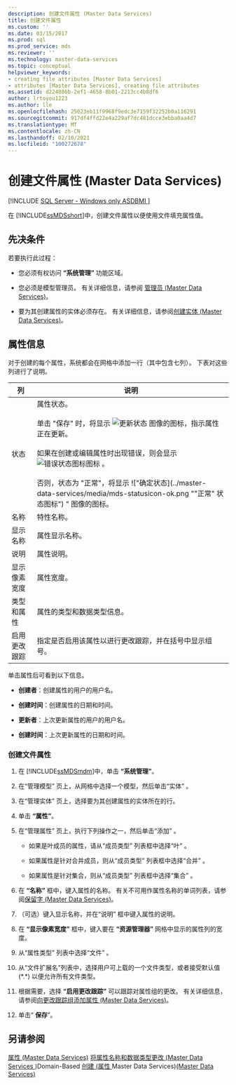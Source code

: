 ```yaml
---
description: 创建文件属性 (Master Data Services)
title: 创建文件属性
ms.custom: ''
ms.date: 03/15/2017
ms.prod: sql
ms.prod_service: mds
ms.reviewer: ''
ms.technology: master-data-services
ms.topic: conceptual
helpviewer_keywords:
- creating file attributes [Master Data Services]
- attributes [Master Data Services], creating file attributes
ms.assetid: d224886b-2ef1-4658-8b01-2213cc4b8df6
author: lrtoyou1223
ms.author: lle
ms.openlocfilehash: 25023eb11f9968f9edc3e7159f32252b0a116291
ms.sourcegitcommit: 917df4ffd22e4a229af7dc481dcce3ebba0aa4d7
ms.translationtype: MT
ms.contentlocale: zh-CN
ms.lasthandoff: 02/10/2021
ms.locfileid: "100272678"
---
```

# <a name="create-a-file-attribute-master-data-services"></a>创建文件属性 (Master Data Services)

[!INCLUDE [SQL Server - Windows only ASDBMI  ](../includes/applies-to-version/sql-windows-only-asdbmi.md)]

  在 [!INCLUDE[ssMDSshort](../includes/ssmdsshort-md.md)]中，创建文件属性以便使用文件填充属性值。

## <a name="prerequisites"></a>先决条件
 若要执行此过程：

-   您必须有权访问 **“系统管理”** 功能区域。

-   您必须是模型管理员。 有关详细信息，请参阅 [管理员 &#40;Master Data Services&#41;](../master-data-services/administrators-master-data-services.md)。

-   要为其创建属性的实体必须存在。 有关详细信息，请参阅[创建实体 (Master Data Services)](../master-data-services/create-an-entity-master-data-services.md)。

## <a name="attribute-information"></a>属性信息
 对于创建的每个属性，系统都会在网格中添加一行（其中包含七列）。 下表对这些列进行了说明。

|列|说明|
|------------|-----------------|
|状态|属性状态。<br /><br /> 单击 "保存" 时，将显示 ![更新状态](../master-data-services/media/mds-statusicon-updating.png "用于更新状态的图标") 图像的图标，指示属性正在更新。<br /><br /> 如果在创建或编辑属性时出现错误，则会显示 ![错误状态图标图标](../master-data-services/media/mds-statusicon-error.png "错误状态图标") 。<br /><br /> 否则，状态为 "正常"，将显示 !["确定状态](../master-data-services/media/mds-statusicon-ok.png ""正常" 状态图标") " 图像的图标。|
|名称|特性名称。|
|显示名称|属性显示名称。|
|说明|属性说明。|
|显示像素宽度|属性宽度。|
|类型和属性|属性的类型和数据类型信息。|
|启用更改跟踪|指定是否启用该属性以进行更改跟踪，并在括号中显示组号。|

 单击属性后可看到以下信息。

-   **创建者**：创建属性的用户的用户名。

-   **创建时间**：创建属性的日期和时间。

-   **更新者**：上次更新属性的用户的用户名。

-   **创建时间**：上次更新属性的日期和时间。

### <a name="to-create-a-file-attribute"></a>创建文件属性

1.  在 [!INCLUDE[ssMDSmdm](../includes/ssmdsmdm-md.md)]中，单击 **“系统管理”**。

2.  在“管理模型”  页上，从网格中选择一个模型，然后单击“实体” 。

3.  在“管理实体”  页上，选择要为其创建属性的实体所在的行。

4.  单击 **“属性”**。

5.  在“管理属性”  页上，执行下列操作之一，然后单击“添加” 。

    -   如果是叶成员的属性，请从“成员类型”  列表框中选择“叶”  。

    -   如果属性是针对合并成员，则从“成员类型”  列表框中选择“合并”  。

    -   如果属性是针对集合，则从“成员类型”  列表框中选择“集合”  。

6.  在 **“名称”** 框中，键入属性的名称。 有关不可用作属性名称的单词列表，请参阅[保留字 (Master Data Services)](../master-data-services/reserved-words-master-data-services.md)。

7.  （可选）键入显示名称，并在“说明”  框中键入属性的说明。

8.  在 **“显示像素宽度”** 框中，键入要在 **“资源管理器”** 网格中显示的属性列的宽度。

9. 从“属性类型”  列表中选择“文件” 。

10. 从“文件扩展名”列表中，选择用户可上载的一个文件类型，或者接受默认值 (*.\*) 以便允许所有文件类型。

11. 根据需要，选择 **“启用更改跟踪”** 可以跟踪对属性组的更改。 有关详细信息，请参阅[向更改跟踪组添加属性 (Master Data Services)](../master-data-services/add-attributes-to-a-change-tracking-group-master-data-services.md)。

12. 单击“ **保存**”。

## <a name="see-also"></a>另请参阅
 [属性 &#40;Master Data Services&#41;](../master-data-services/attributes-master-data-services.md) [将属性名称和数据类型更改 &#40;Master Data Services ](../master-data-services/change-an-attribute-name-and-data-type-master-data-services.md)&#41;Domain-Based [创建 &#40;属性 ](../master-data-services/create-a-domain-based-attribute-master-data-services.md)Master Data Services&#41;[&#40;Master Data Services&#41;](../master-data-services/create-a-text-attribute-master-data-services.md)


